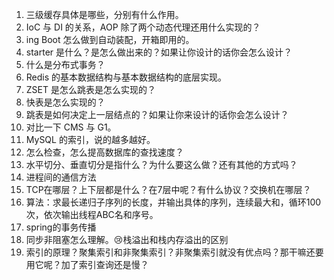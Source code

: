 1.  三级缓存具体是哪些，分别有什么作用。
2.  IoC 与 DI 的关系，AOP 除了两个动态代理还用什么实现的？
1. ing Boot 怎么做到自动装配，开箱即用的。
2.  starter 是什么？是怎么做出来的？如果让你设计的话你会怎么设计？
3.   什么是分布式事务？
4.  Redis 的基本数据结构与基本数据结构的底层实现。
2.  ZSET 是怎么跳表是怎么实现的？
3.  快表是怎么实现的？
2.  跳表是如何决定上一层结点的？如果让你来设计的话你会怎么设计？
3.  对比一下 CMS 与 G1。
4.  MySQL 的索引，说的越多越好。
5.  怎么检查，怎么提高数据库的查找速度？
2.  水平切分、垂直切分是指什么？为什么要这么做？还有其他的方式吗？
3.  进程间的通信方法
4.  TCP在哪层？上下层都是什么？在7层中呢？有什么协议？交换机在哪层？
5.  算法：求最长递归子序列的长度，并输出具体的序列，连续最大和，循环100次，依次输出线程ABC名和序号。
6.  spring的事务传播
7.  同步非阻塞怎么理解。😢栈溢出和栈内存溢出的区别
8.  索引的原理？聚集索引和非聚集索引？非聚集索引就没有优点吗？那干嘛还要用它呢？加了索引查询还是慢？